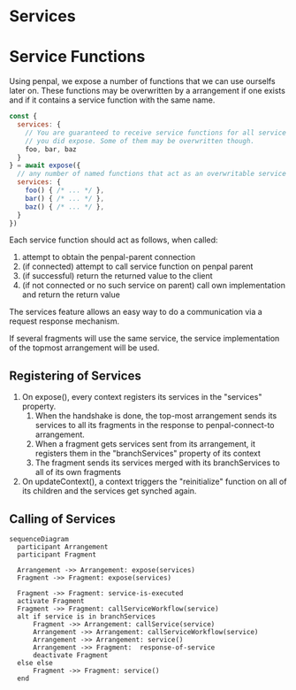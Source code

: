 # Services


# Service Functions

Using penpal, we expose a number of functions that we can use ourselfs later on. These functions may be overwritten by a arrangement if one exists and if it contains a service function with the same name.

```javascript
const {
  services: {
    // You are guaranteed to receive service functions for all service functions
    // you did expose. Some of them may be overwritten though.
    foo, bar, baz
  }
} = await expose({
  // any number of named functions that act as an overwritable service
  services: {
    foo() { /* ... */ },
    bar() { /* ... */ },
    baz() { /* ... */ },
  }
})
```

Each service function should act as follows, when called:

1. attempt to obtain the penpal-parent connection
2. (if connected) attempt to call service function on penpal parent
3. (if successful) return the returned value to the client
4. (if not connected or no such service on parent) call own implementation and return the return value

The services feature allows an easy way to do a communication via a request response mechanism.

If several fragments will use the same service, the service implementation of the topmost arrangement will be used.

## Registering of Services

1. On expose(), every context registers its services in the "services" property.
    1. When the handshake is done, the top-most arrangement sends its services to all its fragments in the response to penpal-connect-to arrangement.
    1. When a fragment gets services sent from its arrangement, it registers them in the "branchServices" property of its context
    1. The fragment sends its services merged with its branchServices to all of its own fragments
1. On updateContext(), a context triggers the "reinitialize" function on all of its children and the services get synched again.

## Calling of Services

```mermaid
sequenceDiagram
  participant Arrangement
  participant Fragment
  
  Arrangement ->> Arrangement: expose(services)
  Fragment ->> Fragment: expose(services)

  Fragment ->> Fragment: service-is-executed
  activate Fragment
  Fragment ->> Fragment: callServiceWorkflow(service)
  alt if service is in branchServices
      Fragment ->> Arrangement: callService(service)
      Arrangement ->> Arrangement: callServiceWorkflow(service)
      Arrangement ->> Arrangement: service()
      Arrangement ->> Fragment:  response-of-service
      deactivate Fragment
  else else
      Fragment ->> Fragment: service()
  end

```

